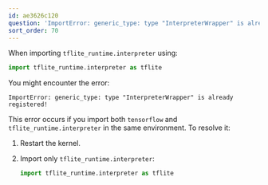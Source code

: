 ```yaml
---
id: ae3626c120
question: 'ImportError: generic_type: type "InterpreterWrapper" is already registered!'
sort_order: 70
---
```


When importing `tflite_runtime.interpreter` using:

```python
import tflite_runtime.interpreter as tflite
```

You might encounter the error:

```
ImportError: generic_type: type "InterpreterWrapper" is already registered!
```

This error occurs if you import both `tensorflow` and `tflite_runtime.interpreter` in the same environment. To resolve it:

1. Restart the kernel.
2. Import only `tflite_runtime.interpreter`:
   
   ```python
   import tflite_runtime.interpreter as tflite
   ```